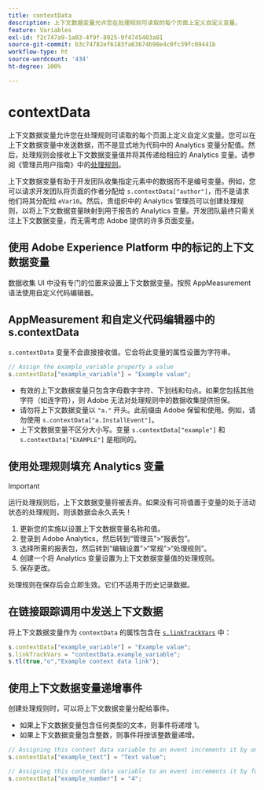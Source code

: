 ```yaml
---
title: contextData
description: 上下文数据变量允许您在处理规则可读取的每个页面上定义自定义变量。
feature: Variables
exl-id: f2c747a9-1a03-4f9f-8025-9f4745403a81
source-git-commit: b3c74782ef6183fa63674b98e4c0fc39fc09441b
workflow-type: ht
source-wordcount: '434'
ht-degree: 100%

---
```


# contextData

上下文数据变量允许您在处理规则可读取的每个页面上定义自定义变量。您可以在上下文数据变量中发送数据，而不是显式地为代码中的 Analytics 变量分配值。然后，处理规则会接收上下文数据变量值并将其传递给相应的 Analytics 变量。请参阅《管理员用户指南》中的[处理规则](/help/admin/admin/c-processing-rules/c-processing-rules-configuration/t-processing-rules.md)。

上下文数据变量有助于开发团队收集指定元素中的数据而不是编号变量。例如，您可以请求开发团队将页面的作者分配给 `s.contextData["author"]`，而不是请求他们将其分配给 `eVar10`。然后，贵组织中的 Analytics 管理员可以创建处理规则，以将上下文数据变量映射到用于报告的 Analytics 变量。开发团队最终只需关注上下文数据变量，而无需考虑 Adobe 提供的许多页面变量。

## 使用 Adobe Experience Platform 中的标记的上下文数据变量

数据收集 UI 中没有专门的位置来设置上下文数据变量。按照 AppMeasurement 语法使用自定义代码编辑器。

## AppMeasurement 和自定义代码编辑器中的 s.contextData

`s.contextData` 变量不会直接接收值。它会将此变量的属性设置为字符串。

```js
// Assign the example_variable property a value
s.contextData["example_variable"] = "Example value";
```

* 有效的上下文数据变量只包含字母数字字符、下划线和句点。如果您包括其他字符（如连字符），则 Adobe 无法对处理规则中的数据收集提供担保。
* 请勿将上下文数据变量以 `"a."` 开头。此前缀由 Adobe 保留和使用。例如，请勿使用 `s.contextData["a.InstallEvent"]`。
* 上下文数据变量不区分大小写。变量 `s.contextData["example"]` 和 `s.contextData["EXAMPLE"]` 是相同的。

## 使用处理规则填充 Analytics 变量

>[!IMPORTANT]
>
>运行处理规则后，上下文数据变量将被丢弃。如果没有可将值置于变量的处于活动状态的处理规则，则该数据会永久丢失！

1. 更新您的实施以设置上下文数据变量名称和值。
2. 登录到 Adobe Analytics，然后转到“管理员”>“报表包”。
3. 选择所需的报表包，然后转到“编辑设置”>“常规”>“处理规则”。
4. 创建一个将 Analytics 变量设置为上下文数据变量值的处理规则。
5. 保存更改。

处理规则在保存后会立即生效。它们不适用于历史记录数据。

## 在链接跟踪调用中发送上下文数据

将上下文数据变量作为 `contextData` 的属性包含在 [`s.linkTrackVars`](../config-vars/linktrackvars.md) 中：

```js
s.contextData["example_variable"] = "Example value";
s.linkTrackVars = "contextData.example_variable";
s.tl(true,"o","Example context data link");
```

## 使用上下文数据变量递增事件

创建处理规则时，可以将上下文数据变量分配给事件。

* 如果上下文数据变量包含任何类型的文本，则事件将递增 1。
* 如果上下文数据变量包含整数，则事件将按该整数量递增。

```js
// Assigning this context data variable to an event increments it by one
s.contextData["example_text"] = "Text value";

// Assigning this context data variable to an event increments it by four
s.contextData["example_number"] = "4";
```
